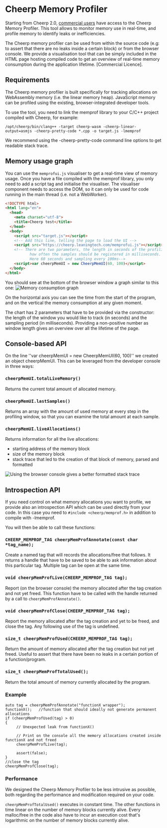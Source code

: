 # Cheerp Memory Profiler
Starting from Cheerp 2.0, [commercial users](https://leaningtech.com/pages/cheerp.html#Pricing) have access to the Cheerp Memory Profiler. This tool allows to monitor memory use in real-time, and profile memory to identify leaks or inefficiencies.

The Cheerp memory profiler can be used from within the source code (e.g: to assert that there are no leaks inside a certain block) or from the browser console. We provide a visualisation tool that can be simply included in the HTML page hosting compiled code to get an overview of real-time memory consumption during the application lifetime. [Commercial Licence].

## Requirements
The Cheerp memory profiler is built specifically for tracking allocations on WebAssembly memory (i.e. the linear memory heap). JavaScript memory can be profiled using the existing, browser-integrated developer tools.

To use the tool, you need to link the memprof library to your C/C++ project compiled with Cheerp, for example:
```
/opt/cheerp/bin/clang++ -target cheerp-wasm -cheerp-linear-output=asmjs -cheerp-pretty-code *.cpp -o target.js -lmemprof
```

We recommend using the -cheerp-pretty-code command line options to get readable stack trace.

## Memory usage graph
You can use the ```memprofui.js``` visualiser to get a real-time view of memory usage. Once you have a file compiled with the memprof library, you only need to add a script tag and initialise the visualiser. The visualiser component needs to access the DOM, so it can only be used for code running in the main thread (i.e. not a WebWorker).

```HTML
<!DOCTYPE html>
<html lang="en">
  <head>
    <meta charset="utf-8">
    <title>Cheerp test</title>
  </head>
  <body>
    <script src="target.js"></script> 
    <!-- Add this line, telling the page to load the UI --> 
    <script src="https://cheerp.leaningtech.com/memprofui.js"></script>
    <!-- There are two parameters, the length in seconds of the profiling window and
           how often the samples should be registered in milliseconds.
           Here 60 seconds and sampling every 100ms-->
    <script>var cheerpMemUI = new CheerpMemUI(60, 100)</script>
  </body>
</html>
```
You should see at the bottom of the browser window a graph similar to this one:
![Memory consumption graph](https://raw.githubusercontent.com/wiki/leaningtech/cheerp-meta/MemProfUI_Graph.gif)

On the horizontal axis you can see the time from the start of the program, and on the vertical the memory consumption at any given moment.

The chart has 2 parameters that have to be provided via the constructor: the length of the window you would like to track (in seconds) and the sampling period (in milliseconds). Providing a non-positive number as window length gives an overview over all the lifetime of the page.

## Console-based API
On the line ''var cheerpMemUI = new CheerpMemUI(60, 100)'' we created an object cheerpMemUI. This can be leveraged from the developer console in three ways:

### ```cheerpMemUI.totalLiveMemory()```

Returns the current total amount of allocated memory.

### ```cheerpMemUI.lastSamples()```

Returns an array with the amount of used memory at every step in the profiling window, so that you can examine the total amount at each sample.

### ```cheerpMemUI.liveAllocations()```

Returns information for all the live allocations:

* starting address of the memory block
* size of the memory block
* stack trace that led to the creation of that block of memory, parsed and formatted

![Using the browser console gives a better formatted stack trace](https://raw.githubusercontent.com/wiki/leaningtech/cheerp-meta/MemProfUI_Console4.gif)

## Introspection API

If you need control on what memory allocations you want to profile, we provide also an introspection API which can be used directly from your code. In this case you need to ```#include <cheerp/memprof.h>``` in addition to compile with -lmemprof.

You will then be able to call these functions:

### ```CHEERP_MEMPROF_TAG cheerpMemProfAnnotate(const char *tag_name);```

Create a named tag that will records the allocations/free that follows. It returns a handle that have to be saved to be able to ask information about this particular tag. Multiple tag can be open at the same time.

### ```void cheerpMemProfLive(CHEERP_MEMPROF_TAG tag);```

Report (on the browser console) the memory allocated after the tag creation and not yet freed. This function have to be called with the handle returned by a call to ```cheerpMemProfAnnotate()```.

### ```void cheerpMemProfClose(CHEERP_MEMPROF_TAG tag);```

Report the memory allocated after the tag creation and yet to be freed, and close the tag. Any following use of the tag is undefined.

### ```size_t cheerpMemProfUsed(CHEERP_MEMPROF_TAG tag);```

Return the amount of memory allocated after the tag creation but not yet freed. Useful to assert that there have been no leaks in a certain portion of a function/program.

### ```size_t cheerpMemProfTotalUsed();```

Return the total amount of memory currently allocated by the program.

### Example
```C+++
auto tag = cheerpMemProfAnnotate("functionX wrapper");
functionX();   //function that should ideally not generate permanent allocations
if (cheerpMemProfUsed(tag) > 0)
{
     // Unexpected leak from functionX()
     
     // Print on the console all the memory allocations created inside functionX and not freed
     cheerpMemProfLive(tag);
     
     assert(false);
}
//close the tag
cheerpMemProfClose(tag);
```

### Performance
We designed the Cheerp Memory Profiler to be less intrusive as possible, both regarding the performance and modification required on your code.

```cheerpMemProfTotalUsed()``` executes in constant time. The other functions in time linear on the number of memory blocks currently alive. Every malloc/free in the code also have to incur an execution cost that's logarithmic on the number of memory blocks currently alive.